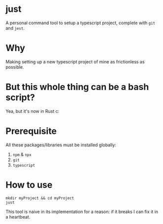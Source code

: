 # just
A personal command tool to setup a typescript project, complete with `git` and `jest`.

# Why
Making setting up a new typescript project of mine as frictionless as possible.
# But this whole thing can be a bash script?
Yea, but it's now in Rust c:
# Prerequisite
All these packages/libraries must be installed globally:
1. `npm` & `npx`
2. `git`
3. `typescript`
# How to use
```
mkdir myProject && cd myProject
just
```
This tool is naive in its implementation for a reason: if it breaks I can fix it in a heartbeat.
